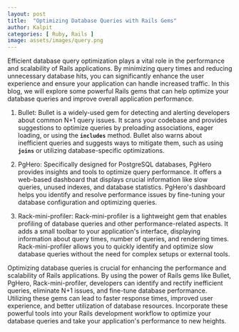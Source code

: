 ```yaml
---
layout: post
title:  "Optimizing Database Queries with Rails Gems"
author: Kalpit
categories: [ Ruby, Rails ]
image: assets/images/query.png
---
```


Efficient database query optimization plays a vital role in the performance and scalability of Rails applications. By minimizing query times and reducing unnecessary database hits, you can significantly enhance the user experience and ensure your application can handle increased traffic. In this blog, we will explore some powerful Rails gems that can help optimize your database queries and improve overall application performance.

1. Bullet:
Bullet is a widely-used gem for detecting and alerting developers about common N+1 query issues. It scans your codebase and provides suggestions to optimize queries by preloading associations, eager loading, or using the **`includes`** method. Bullet also warns about inefficient queries and suggests ways to mitigate them, such as using **`joins`** or utilizing database-specific optimizations.

2. PgHero:
Specifically designed for PostgreSQL databases, PgHero provides insights and tools to optimize query performance. It offers a web-based dashboard that displays crucial information like slow queries, unused indexes, and database statistics. PgHero's dashboard helps you identify and resolve performance issues by fine-tuning your database configuration and optimizing queries.

3. Rack-mini-profiler:
Rack-mini-profiler is a lightweight gem that enables profiling of database queries and other performance-related aspects. It adds a small toolbar to your application's interface, displaying information about query times, number of queries, and rendering times. Rack-mini-profiler allows you to quickly identify and optimize slow database queries without the need for complex setups or external tools.

Optimizing database queries is crucial for enhancing the performance and scalability of Rails applications. By using the power of Rails gems like Bullet, PgHero, Rack-mini-profiler, developers can identify and rectify inefficient queries, eliminate N+1 issues, and fine-tune database performance. Utilizing these gems can lead to faster response times, improved user experience, and better utilization of database resources. Incorporate these powerful tools into your Rails development workflow to optimize your database queries and take your application's performance to new heights.
